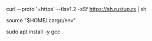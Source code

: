 curl --proto '=https' --tlsv1.2 -sSf https://sh.rustup.rs | sh

source "$HOME/.cargo/env"

sudo apt install -y gcc
